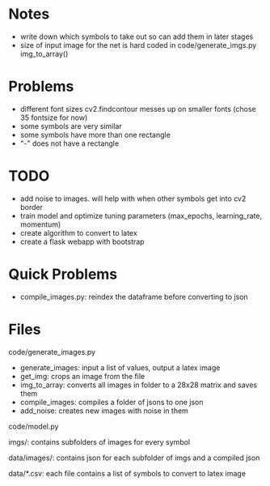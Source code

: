 # Notes

- write down which symbols to take out so can add them in later stages
- size of input image for the net is hard coded in code/generate_imgs.py img_to_array()

# Problems

- different font sizes cv2.findcontour messes up on smaller fonts 
(chose 35 fontsize for now)
- some symbols are very similar
- some symbols have more than one rectangle
- "-" does not have a rectangle

# TODO

- add noise to images. will help with when other symbols get into cv2 border
- train model and optimize tuning parameters (max_epochs, learning_rate, momentum)
- create algorithm to convert to latex
- create a flask webapp with bootstrap

# Quick Problems

- compile_images.py: reindex the dataframe before converting to json

# Files

code/generate_images.py

- generate_images: input a list of values, output a latex image
- get_img: crops an image from the file
- img_to_array: converts all images in folder to a 28x28 matrix and saves them
- compile_images: compiles a folder of jsons to one json
- add_noise: creates new images with noise in them

code/model.py

imgs/: contains subfolders of images for every symbol

data/images/: contains json for each subfolder of imgs and a compiled json

data/*.csv: each file contains a list of symbols to convert to latex image
